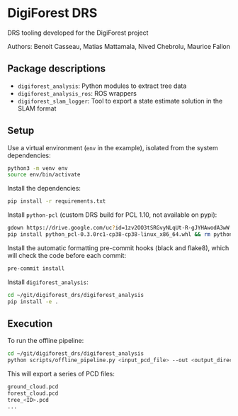 # DigiForest DRS

DRS tooling developed for the DigiForest project

Authors: Benoit Casseau, Matias Mattamala, Nived Chebrolu, Maurice Fallon

## Package descriptions

- `digiforest_analysis`: Python modules to extract tree data
- `digiforest_analysis_ros`: ROS wrappers
- `digiforest_slam_logger`: Tool to export a state estimate solution in the SLAM format

## Setup

Use a virtual environment (`env` in the example), isolated from the system dependencies:

```sh
python3 -m venv env
source env/bin/activate
```

Install the dependencies:

```sh
pip install -r requirements.txt
```

Install `python-pcl` (custom DRS build for PCL 1.10, not available on pypi):

```sh
gdown https://drive.google.com/uc?id=1zv2OO3tSRGvyNLqUt-R-gJYHAwodA3wW
pip install python_pcl-0.3.0rc1-cp38-cp38-linux_x86_64.whl && rm python_pcl-0.3.0rc1-cp38-cp38-linux_x86_64.whl
```

Install the automatic formatting pre-commit hooks (black and flake8), which will check the code before each commit:

```sh
pre-commit install
```

Install `digiforest_analysis`:

```sh
cd ~/git/digiforest_drs/digiforest_analysis
pip install -e .
```

## Execution

To run the offline pipeline:

```sh
cd ~/git/digiforest_drs/digiforest_analysis
python scripts/offline_pipeline.py <input_pcd_file> --out <output_directory>
```

This will export a series of PCD files:

```sh
ground_cloud.pcd
forest_cloud.pcd
tree_<ID>.pcd
...
```
